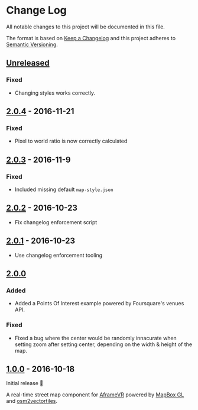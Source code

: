 # Change Log

All notable changes to this project will be documented in this file.

The format is based on [Keep a Changelog](http://keepachangelog.com/)
and this project adheres to [Semantic Versioning](http://semver.org/).

## [Unreleased][]

### Fixed

- Changing styles works correctly.

## [2.0.4][] - 2016-11-21

### Fixed

- Pixel to world ratio is now correctly calculated

## [2.0.3][] - 2016-11-9

### Fixed

- Included missing default `map-style.json`

## [2.0.2][] - 2016-10-23

- Fix changelog enforcement script

## [2.0.1][] - 2016-10-23

- Use changelog enforcement tooling

## [2.0.0][]
### Added

- Added a Points Of Interest example powered by Foursquare's venues API.

### Fixed

- Fixed a bug where the center would be randomly innacurate
  when setting zoom after setting center,
  depending on the width & height of the map.

## [1.0.0] - 2016-10-18

Initial release 🎉

A real-time street map component for
[AframeVR](http://aframe.io)
powered by [MapBox GL](https://github.com/mapbox/mapbox-gl-js)
and [osm2vectortiles](osm2vectortiles.org).

[Unreleased]: https://github.com/jesstelford/aframe-map/compare/v2.0.4...HEAD
[2.0.4]: https://github.com/jesstelford/aframe-map/compare/v2.0.3...v2.0.4
[2.0.3]: https://github.com/jesstelford/aframe-map/compare/v2.0.2...v2.0.3
[2.0.2]: https://github.com/jesstelford/aframe-map/compare/v2.0.1...v2.0.2
[2.0.1]: https://github.com/jesstelford/aframe-map/compare/v2.0.0...v2.0.1
[2.0.0]: https://github.com/jesstelford/aframe-map/compare/v1.0.0...v2.0.0
[1.0.0]: https://github.com/jesstelford/aframe-map/tree/v1.0.0
